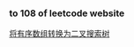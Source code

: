 ### to 108 of leetcode website

[将有序数组转换为二叉搜索树](https://leetcode-cn.com/problems/convert-sorted-array-to-binary-search-tree/)